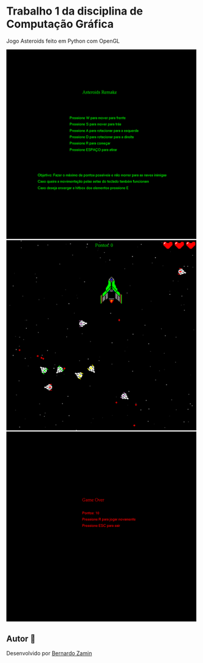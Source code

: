 # Trabalho 1 da disciplina de Computação Gráfica

Jogo Asteroids feito em Python com OpenGL

<img src="images/StartGame.png" alt="Tela de Início" width="500">


<img src="images/Playing.png" alt="Tela jogando" width="500">


<img src="images/GameOver.png" alt="Tela de GameOver" width="500">

## Autor :bust_in_silhouette:

Desenvolvido por [Bernardo Zamin](https://github.com/Bernardo-Zamin)
